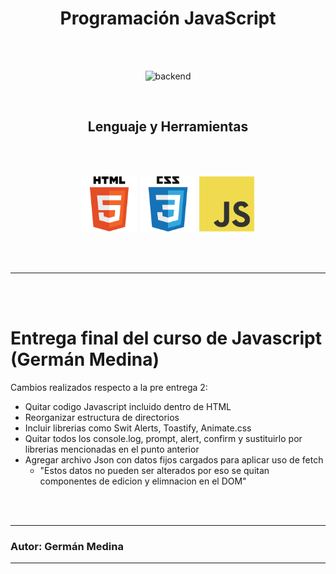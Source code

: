 <h1 align="center">Programación JavaScript</h1><br><br>
<p align="center"> 
    <img src="https://encrypted-tbn0.gstatic.com/images?q=tbn:ANd9GcTY0JeyLTcn-kwLcHWl0gf3XzfFnot6eshV2ms8RVkEmzZst74I4X24PO8KCT7inFz46W0&usqp=CAU" alt="backend" />
</p>
<br>
<h2 align="center">Lenguaje y Herramientas</h2>
<br><br>
<p align="center"> 
    <a href="https://www.w3.org/html/" target="_blank"> <img src="https://raw.githubusercontent.com/devicons/devicon/master/icons/html5/html5-original-wordmark.svg" alt="html5" width="90" height="90"/></a> 
    <a href="https://www.w3schools.com/css/" target="_blank"> <img src="https://raw.githubusercontent.com/devicons/devicon/master/icons/css3/css3-original-wordmark.svg" alt="css3" width="90" height="90"/></a> 
    <a href="https://developer.mozilla.org/en-US/docs/Web/JavaScript" target="_blank"> <img src="https://raw.githubusercontent.com/devicons/devicon/master/icons/javascript/javascript-original.svg" alt="Javascript" width="90" height="90"/></a> 
</p>
<br><br>


---
<br><br>

# Entrega final del curso de Javascript (Germán Medina)

Cambios realizados respecto a la pre entrega 2:

  - Quitar codigo Javascript incluido dentro de HTML
  - Reorganizar estructura de directorios
  - Incluir librerias como Swit Alerts, Toastify, Animate.css
  - Quitar todos los console.log, prompt, alert, confirm y sustituirlo por librerias mencionadas en el punto anterior
  - Agregar archivo Json con datos fijos cargados para aplicar uso de fetch 
    - "Estos datos no pueden ser alterados por eso se quitan componentes de edicion y elimnacion en el DOM"


<br><br>

---
### Autor: Germán Medina
---